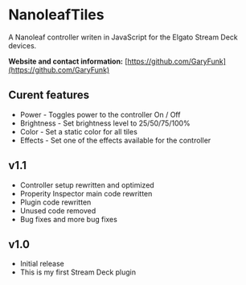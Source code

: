 # NanoleafTiles
A Nanoleaf controller writen in JavaScript for the Elgato Stream Deck devices.

**Website and contact information:** [https://github.com/GaryFunk](https://github.com/GaryFunk)

## Curent features
- Power - Toggles power to the controller On / Off
- Brightness - Set brightness level to 25/50/75/100%
- Color - Set a static color for all tiles
- Effects - Set one of the effects available for the controller

## v1.1
- Controller setup rewritten and optimized
- Properity Inspector main code rewritten
- Plugin code rewritten
- Unused code removed
- Bug fixes and more bug fixes

## v1.0
- Initial release
- This is my first Stream Deck plugin
